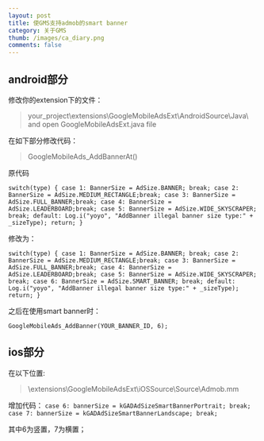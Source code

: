 ```yaml
---
layout: post
title: 使GMS支持admob的smart banner
category: 关于GMS
thumb: /images/ca_diary.png
comments: false
---
```


## android部分
 
修改你的extension下的文件：
> your_project\extensions\GoogleMobileAdsExt\AndroidSource\Java\ and open GoogleMobileAdsExt.java file
 
在如下部分修改代码：
> GoogleMobileAds_AddBannerAt()

原代码

` switch(type)
{
case 1: BannerSize = AdSize.BANNER; break;
case 2: BannerSize = AdSize.MEDIUM_RECTANGLE;break;
case 3: BannerSize = AdSize.FULL_BANNER;break;
case 4: BannerSize = AdSize.LEADERBOARD;break;
case 5: BannerSize = AdSize.WIDE_SKYSCRAPER; break;
default: Log.i("yoyo", "AddBanner illegal banner size type:" + _sizeType); return;
} `

修改为：

` switch(type)
{
case 1: BannerSize = AdSize.BANNER; break;
case 2: BannerSize = AdSize.MEDIUM_RECTANGLE;break;
case 3: BannerSize = AdSize.FULL_BANNER;break;
case 4: BannerSize = AdSize.LEADERBOARD;break;
case 5: BannerSize = AdSize.WIDE_SKYSCRAPER; break;
case 6: BannerSize = AdSize.SMART_BANNER; break;
default: Log.i("yoyo", "AddBanner illegal banner size type:" + _sizeType); return;
} `

 
之后在使用smart banner时：

`GoogleMobileAds_AddBanner(YOUR_BANNER_ID, 6);`

## ios部分

在以下位置:

> \extensions\GoogleMobileAdsExt\iOSSource\Source\Admob.mm

增加代码：
` case 6: bannerSize = kGADAdSizeSmartBannerPortrait; break; 
case 7: bannerSize = kGADAdSizeSmartBannerLandscape; break; `

其中6为竖置，7为横置；
